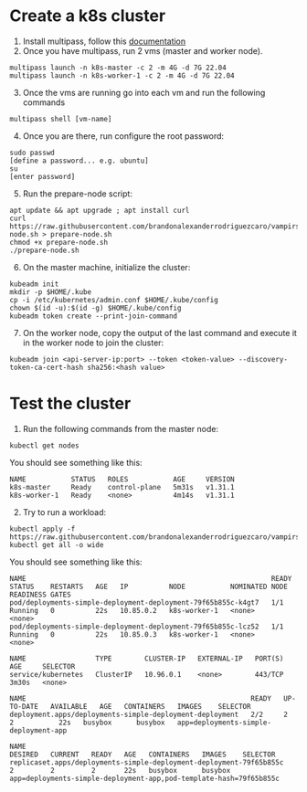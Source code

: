 # Create a k8s cluster

1. Install multipass, follow this [documentation](https://multipass.run/docs/install-multipass)
1. Once you have multipass, run 2 vms (master and worker node).
```shell
multipass launch -n k8s-master -c 2 -m 4G -d 7G 22.04
multipass launch -n k8s-worker-1 -c 2 -m 4G -d 7G 22.04
```
3. Once the vms are running go into each vm and run the following commands
```shell
multipass shell [vm-name]
```
4. Once you are there, run configure the root password:
```shell
sudo passwd
[define a password... e.g. ubuntu]
su
[enter password]
```
5. Run the prepare-node script:
```shell
apt update && apt upgrade ; apt install curl
curl https://raw.githubusercontent.com/brandonalexanderrodriguezcaro/vampirs/refs/heads/main/prepare-node.sh > prepare-node.sh
chmod +x prepare-node.sh 
./prepare-node.sh 
```
6. On the master machine, initialize the cluster:
```shell
kubeadm init
mkdir -p $HOME/.kube
cp -i /etc/kubernetes/admin.conf $HOME/.kube/config
chown $(id -u):$(id -g) $HOME/.kube/config
kubeadm token create --print-join-command
```
7. On the worker node, copy the output of the last command and execute it in the worker node to join the cluster:
```shell
kubeadm join <api-server-ip:port> --token <token-value> --discovery-token-ca-cert-hash sha256:<hash value>
```
# Test the cluster
1. Run the following commands from the master node:
```shell
kubectl get nodes
```
You should see something like this:
```shell
NAME           STATUS   ROLES           AGE     VERSION
k8s-master     Ready    control-plane   5m31s   v1.31.1
k8s-worker-1   Ready    <none>          4m14s   v1.31.1
```
2. Try to run a workload:
```shell
kubectl apply -f https://raw.githubusercontent.com/brandonalexanderrodriguezcaro/vampirs/refs/heads/main/busybox.yaml
kubectl get all -o wide
```
You should see something like this:
```shell
NAME                                                            READY   STATUS    RESTARTS   AGE   IP          NODE           NOMINATED NODE   READINESS GATES
pod/deployments-simple-deployment-deployment-79f65b855c-k4gt7   1/1     Running   0          22s   10.85.0.2   k8s-worker-1   <none>           <none>
pod/deployments-simple-deployment-deployment-79f65b855c-lcz52   1/1     Running   0          22s   10.85.0.3   k8s-worker-1   <none>           <none>

NAME                 TYPE        CLUSTER-IP   EXTERNAL-IP   PORT(S)   AGE     SELECTOR
service/kubernetes   ClusterIP   10.96.0.1    <none>        443/TCP   3m30s   <none>

NAME                                                       READY   UP-TO-DATE   AVAILABLE   AGE   CONTAINERS   IMAGES    SELECTOR
deployment.apps/deployments-simple-deployment-deployment   2/2     2            2           22s   busybox      busybox   app=deployments-simple-deployment-app

NAME                                                                  DESIRED   CURRENT   READY   AGE   CONTAINERS   IMAGES    SELECTOR
replicaset.apps/deployments-simple-deployment-deployment-79f65b855c   2         2         2       22s   busybox      busybox   app=deployments-simple-deployment-app,pod-template-hash=79f65b855c
```